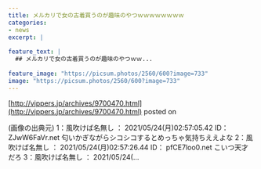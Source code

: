 ```yaml
---
title: メルカリで女の古着買うのが趣味のやつｗｗｗｗｗｗｗｗ
categories:
- news
excerpt: |
  
feature_text: |
  ## メルカリで女の古着買うのが趣味のやつｗｗ...
  
feature_image: "https://picsum.photos/2560/600?image=733"
image: "https://picsum.photos/2560/600?image=733"
---
```


[http://vippers.jp/archives/9700470.html](http://vippers.jp/archives/9700470.html)
posted on 

<!--more-->

(画像の出典元) 1：風吹けば名無し ： 2021/05/24(月)02:57:05.42 ID： ZJwW6FaVr.net 匂いかぎながらシコシコするとめっちゃ気持ちええよな 2：風吹けば名無し ： 2021/05/24(月)02:57:26.44 ID： pfCE7loo0.net こいつ天才だろ 3：風吹けば名無し ： 2021/05/24(...
